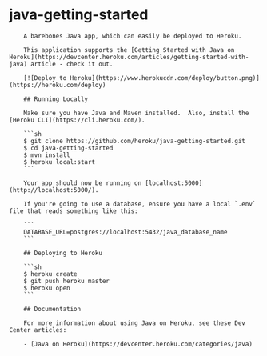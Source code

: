 # java-getting-started

        A barebones Java app, which can easily be deployed to Heroku.

        This application supports the [Getting Started with Java on Heroku](https://devcenter.heroku.com/articles/getting-started-with-java) article - check it out.

        [![Deploy to Heroku](https://www.herokucdn.com/deploy/button.png)](https://heroku.com/deploy)

        ## Running Locally

        Make sure you have Java and Maven installed.  Also, install the [Heroku CLI](https://cli.heroku.com/).

        ```sh
        $ git clone https://github.com/heroku/java-getting-started.git
        $ cd java-getting-started
        $ mvn install
        $ heroku local:start
        ```

        Your app should now be running on [localhost:5000](http://localhost:5000/).

        If you're going to use a database, ensure you have a local `.env` file that reads something like this:

        ```
        DATABASE_URL=postgres://localhost:5432/java_database_name
        ```

        ## Deploying to Heroku

        ```sh
        $ heroku create
        $ git push heroku master
        $ heroku open
        ```

        ## Documentation

        For more information about using Java on Heroku, see these Dev Center articles:

        - [Java on Heroku](https://devcenter.heroku.com/categories/java)
